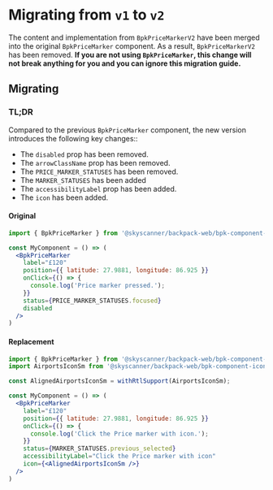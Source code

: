 # Migrating from `v1` to `v2`

The content and implementation from `BpkPriceMarkerV2` have been merged into the original `BpkPriceMarker` component. As a result, `BpkPriceMarkerV2` has been removed.
**If you are not using `BpkPriceMarker`, this change will not break anything for you and you can ignore this migration guide.**

## Migrating

### TL;DR

Compared to the previous `BpkPriceMarker` component, the new version introduces the following key changes::
* The `disabled` prop has been removed.
* The `arrowClassName` prop has been removed.
* The `PRICE_MARKER_STATUSES` has been removed.
* The `MARKER_STATUSES` has been added
* The `accessibilityLabel` prop has been added.
* The `icon` has been added.

#### Original

```jsx
import { BpkPriceMarker } from '@skyscanner/backpack-web/bpk-component-map';

const MyComponent = () => (
  <BpkPriceMarker
    label="£120"
    position={{ latitude: 27.9881, longitude: 86.925 }}
    onClick={() => {
      console.log('Price marker pressed.');
    }}
    status={PRICE_MARKER_STATUSES.focused}
    disabled
  />
)
```

#### Replacement

```jsx
import { BpkPriceMarker } from '@skyscanner/backpack-web/bpk-component-map';
import AirportsIconSm from '@skyscanner/backpack-web/bpk-component-icon/sm/airports';

const AlignedAirportsIconSm = withRtlSupport(AirportsIconSm);

const MyComponent = () => (
  <BpkPriceMarker
    label="£120"
    position={{ latitude: 27.9881, longitude: 86.925 }}
    onClick={() => {
      console.log('Click the Price marker with icon.');
    }}
    status={MARKER_STATUSES.previous_selected}
    accessibilityLabel="Click the Price marker with icon"
    icon={<AlignedAirportsIconSm />}
  />
)
```
